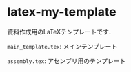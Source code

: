 # latex-my-template

資料作成用のLaTeXテンプレートです．

`main_template.tex`: メインテンプレート

`assembly.tex`: アセンブリ用のテンプレート
